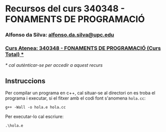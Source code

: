 # Recursos del curs 340348 - FONAMENTS DE PROGRAMACIÓ

### Alfonso da Silva: [alfonso.da.silva@upc.edu](mailto:alfonso.da.silva@upc.edu)

### [Curs Atenea: 340348 - FONAMENTS DE PROGRAMACIÓ (Curs Total) *](https://atenea.upc.edu/course/view.php?id=90443)

*\* cal autènticar-se per accedir a aquest recurs*

## Instruccions

Per compilar un programa en c++, cal situar-se al directori on es troba el programa i executar, si el fitxer amb el codi font s'anomena `hola.cc`:

    g++ -Wall -o hola.e hola.cc 

Per executar-lo cal escriure:

    .\hola.e

